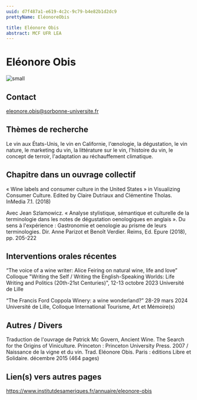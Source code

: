 ```yaml
---
uuid: d7f487a1-e619-4c2c-9c79-b4e82b1d2dc9
prettyName: EléonoreObis

title: Eléonore Obis
abstract: MCF UFR LEA
---
```


# Eléonore Obis
![small](Obis_Eleonore.jpg)

## Contact

 eleonore.obis@sorbonne-universite.fr

## Thèmes de recherche

 Le vin aux États-Unis, le vin en Californie, l'œnologie, la dégustation, le vin nature, le marketing du vin, la littérature sur le vin, l'histoire du vin, le concept de terroir, l'adaptation au réchauffement climatique.

## Chapitre dans un ouvrage collectif

 « Wine labels and consumer culture in the United States » in Visualizing Consumer Culture. Edited by Claire Dutriaux and Clémentine Tholas. InMedia 7.1. (2018)

Avec Jean Szlamowicz. « Analyse stylistique, sémantique et culturelle de la terminologie dans les notes de dégustation oenologiques en anglais ». Du sens à l'expérience : Gastronomie et oenologie au prisme de leurs terminologies. Dir. Anne Parizot et Benoît Verdier. Reims, Ed. Epure (2018), pp. 205-222

## Interventions orales récentes

 “The voice of a wine writer: Alice Feiring on natural wine, life and love” Colloque "Writing the Self / Writing the English-Speaking Worlds: Life Writing and Politics (20th-21st Centuries)", 12-13 octobre 2023 Université de Lille 

“The Francis Ford Coppola Winery: a wine wonderland?” 28-29 mars 2024 Université de Lille, Colloque International Tourisme, Art et Mémoire(s)

## Autres / Divers

 Traduction de l'ouvrage de Patrick Mc Govern, Ancient Wine. The Search for the Origins of Viniculture. Princeton : Princeton University Press. 2007 / Naissance de la vigne et du vin. Trad. Eléonore Obis. Paris : éditions Libre et Solidaire. décembre 2015 (464 pages)

## Lien(s) vers autres pages

 https://www.institutdesameriques.fr/annuaire/eleonore-obis


